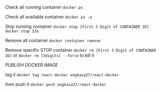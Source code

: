 Check all running container
`docker ps`

Check all available container
`docker ps -a`

Stop running container
`docker stop [First 3 Digit of CONTAINER ID]`
`docker stop 33a`

Remove all container
`docker container remove`

Remove specific STOP container 
`docker rm [First 3 Digit of CONTAINER ID]`
or 
`docker rm [3digits] --force` to kill it


*PUBLISH DOCKER IMAGE*

tag it 
`docker tag react-docker angkasa27/react-docker`

then push it
`docker push angkasa27/react-docker`

